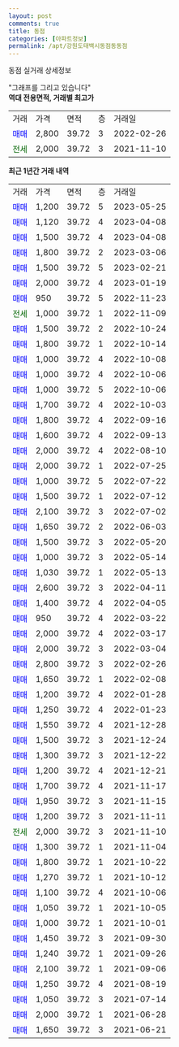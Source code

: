 ```yaml
---
layout: post
comments: true
title: 동점
categories: [아파트정보]
permalink: /apt/강원도태백시동점동동점
---
```


동점 실거래 상세정보

<script type="text/javascript">
  google.charts.load('current', {'packages':['line', 'corechart']});
  google.charts.setOnLoadCallback(drawChart);

  function drawChart() {
    var data = new google.visualization.DataTable();
    data.addColumn('date', '거래일');
    data.addColumn('number', "매매");
    data.addColumn('number', "전세");
    data.addColumn('number', "전매");

    data.addRows([[new Date(Date.parse("2023-05-25")), 1200, null, null], [new Date(Date.parse("2023-04-08")), 1120, null, null], [new Date(Date.parse("2023-04-08")), 1500, null, null], [new Date(Date.parse("2023-03-06")), 1800, null, null], [new Date(Date.parse("2023-02-21")), 1500, null, null], [new Date(Date.parse("2023-01-19")), 2000, null, null], [new Date(Date.parse("2022-11-23")), 950, null, null], [new Date(Date.parse("2022-11-09")), null, 1000, null], [new Date(Date.parse("2022-10-24")), 1500, null, null], [new Date(Date.parse("2022-10-14")), 1800, null, null], [new Date(Date.parse("2022-10-08")), 1000, null, null], [new Date(Date.parse("2022-10-06")), 1000, null, null], [new Date(Date.parse("2022-10-06")), 1000, null, null], [new Date(Date.parse("2022-10-03")), 1700, null, null], [new Date(Date.parse("2022-09-16")), 1800, null, null], [new Date(Date.parse("2022-09-13")), 1600, null, null], [new Date(Date.parse("2022-08-10")), 2000, null, null], [new Date(Date.parse("2022-07-25")), 2000, null, null], [new Date(Date.parse("2022-07-22")), 1000, null, null], [new Date(Date.parse("2022-07-12")), 1500, null, null], [new Date(Date.parse("2022-07-02")), 2100, null, null], [new Date(Date.parse("2022-06-03")), 1650, null, null], [new Date(Date.parse("2022-05-20")), 1500, null, null], [new Date(Date.parse("2022-05-14")), 1000, null, null], [new Date(Date.parse("2022-05-13")), 1030, null, null], [new Date(Date.parse("2022-04-11")), 2600, null, null], [new Date(Date.parse("2022-04-05")), 1400, null, null], [new Date(Date.parse("2022-03-22")), 950, null, null], [new Date(Date.parse("2022-03-17")), 2000, null, null], [new Date(Date.parse("2022-03-04")), 2000, null, null], [new Date(Date.parse("2022-02-26")), 2800, null, null], [new Date(Date.parse("2022-02-08")), 1650, null, null], [new Date(Date.parse("2022-01-28")), 1200, null, null], [new Date(Date.parse("2022-01-23")), 1250, null, null], [new Date(Date.parse("2021-12-28")), 1550, null, null], [new Date(Date.parse("2021-12-24")), 1500, null, null], [new Date(Date.parse("2021-12-22")), 1300, null, null], [new Date(Date.parse("2021-12-21")), 1200, null, null], [new Date(Date.parse("2021-11-17")), 1700, null, null], [new Date(Date.parse("2021-11-15")), 1950, null, null], [new Date(Date.parse("2021-11-11")), 1200, null, null], [new Date(Date.parse("2021-11-10")), null, 2000, null], [new Date(Date.parse("2021-11-04")), 1300, null, null], [new Date(Date.parse("2021-10-22")), 1800, null, null], [new Date(Date.parse("2021-10-12")), 1270, null, null], [new Date(Date.parse("2021-10-06")), 1100, null, null], [new Date(Date.parse("2021-10-05")), 1050, null, null], [new Date(Date.parse("2021-10-01")), 1000, null, null], [new Date(Date.parse("2021-09-30")), 1450, null, null], [new Date(Date.parse("2021-09-26")), 1240, null, null], [new Date(Date.parse("2021-09-06")), 2100, null, null], [new Date(Date.parse("2021-08-19")), 1250, null, null], [new Date(Date.parse("2021-07-14")), 1050, null, null], [new Date(Date.parse("2021-06-28")), 2000, null, null], [new Date(Date.parse("2021-06-21")), 1650, null, null]]);

    var options = {
      hAxis: {
        format: 'yyyy/MM/dd'
      },    
      lineWidth: 0,
      pointsVisible: true,    
      title: '최근 1년간 유형별 실거래가 분포',
      legend: { position: 'bottom' }
    };

    var formatter = new google.visualization.NumberFormat({pattern:'###,###'} );
    formatter.format(data, 1);
    formatter.format(data, 2);
    
    setTimeout(function() {
        var chart = new google.visualization.LineChart(document.getElementById('columnchart_material'));
        chart.draw(data, (options));
        document.getElementById('loading').style.display = 'none';
    }, 200);
  }
</script>


<div id="loading" style="z-index:20; display: block; margin-left: 0px">"그래프를 그리고 있습니다"</div>
<div id="columnchart_material" style="width: 95%; margin-left: 0px; display: block"></div>
<!-- contents start -->
<b>역대 전용면적, 거래별 최고가</b>
<table class="sortable">
    <tr>
      <td>거래</td>
      <td>가격</td>
      <td>면적</td>
      <td>층</td>
      <td>거래일</td>
    </tr>
        <tr>
          <td><a style="color: blue">매매</a></td>
          <td>2,800</td>
          <td>39.72</td>
          <td>3</td>
          <td>2022-02-26</td>
        </tr>        
        <tr>
              <td><a style="color: darkgreen">전세</a></td>
              <td>2,000</td>
              <td>39.72</td>
              <td>3</td>
              <td>2021-11-10</td>
            </tr>        
    
</table>

<b>최근 1년간 거래 내역</b>

<table class="sortable">
    <tr>
      <td>거래</td>
      <td>가격</td>
      <td>면적</td>
      <td>층</td>
      <td>거래일</td>
    </tr>
    <tr>
      <td><a style="color: blue">매매</a></td>
      <td>1,200</td>
      <td>39.72</td>
      <td>5</td>
      <td>2023-05-25</td>
    </tr>          <tr>
      <td><a style="color: blue">매매</a></td>
      <td>1,120</td>
      <td>39.72</td>
      <td>4</td>
      <td>2023-04-08</td>
    </tr>          <tr>
      <td><a style="color: blue">매매</a></td>
      <td>1,500</td>
      <td>39.72</td>
      <td>4</td>
      <td>2023-04-08</td>
    </tr>          <tr>
      <td><a style="color: blue">매매</a></td>
      <td>1,800</td>
      <td>39.72</td>
      <td>2</td>
      <td>2023-03-06</td>
    </tr>          <tr>
      <td><a style="color: blue">매매</a></td>
      <td>1,500</td>
      <td>39.72</td>
      <td>5</td>
      <td>2023-02-21</td>
    </tr>          <tr>
      <td><a style="color: blue">매매</a></td>
      <td>2,000</td>
      <td>39.72</td>
      <td>4</td>
      <td>2023-01-19</td>
    </tr>          <tr>
      <td><a style="color: blue">매매</a></td>
      <td>950</td>
      <td>39.72</td>
      <td>5</td>
      <td>2022-11-23</td>
    </tr>          <tr>
      <td><a style="color: darkgreen">전세</a></td>
      <td>1,000</td>
      <td>39.72</td>
      <td>1</td>
      <td>2022-11-09</td>
    </tr>          <tr>
      <td><a style="color: blue">매매</a></td>
      <td>1,500</td>
      <td>39.72</td>
      <td>2</td>
      <td>2022-10-24</td>
    </tr>          <tr>
      <td><a style="color: blue">매매</a></td>
      <td>1,800</td>
      <td>39.72</td>
      <td>1</td>
      <td>2022-10-14</td>
    </tr>          <tr>
      <td><a style="color: blue">매매</a></td>
      <td>1,000</td>
      <td>39.72</td>
      <td>4</td>
      <td>2022-10-08</td>
    </tr>          <tr>
      <td><a style="color: blue">매매</a></td>
      <td>1,000</td>
      <td>39.72</td>
      <td>4</td>
      <td>2022-10-06</td>
    </tr>          <tr>
      <td><a style="color: blue">매매</a></td>
      <td>1,000</td>
      <td>39.72</td>
      <td>5</td>
      <td>2022-10-06</td>
    </tr>          <tr>
      <td><a style="color: blue">매매</a></td>
      <td>1,700</td>
      <td>39.72</td>
      <td>4</td>
      <td>2022-10-03</td>
    </tr>          <tr>
      <td><a style="color: blue">매매</a></td>
      <td>1,800</td>
      <td>39.72</td>
      <td>4</td>
      <td>2022-09-16</td>
    </tr>          <tr>
      <td><a style="color: blue">매매</a></td>
      <td>1,600</td>
      <td>39.72</td>
      <td>4</td>
      <td>2022-09-13</td>
    </tr>          <tr>
      <td><a style="color: blue">매매</a></td>
      <td>2,000</td>
      <td>39.72</td>
      <td>4</td>
      <td>2022-08-10</td>
    </tr>          <tr>
      <td><a style="color: blue">매매</a></td>
      <td>2,000</td>
      <td>39.72</td>
      <td>1</td>
      <td>2022-07-25</td>
    </tr>          <tr>
      <td><a style="color: blue">매매</a></td>
      <td>1,000</td>
      <td>39.72</td>
      <td>5</td>
      <td>2022-07-22</td>
    </tr>          <tr>
      <td><a style="color: blue">매매</a></td>
      <td>1,500</td>
      <td>39.72</td>
      <td>1</td>
      <td>2022-07-12</td>
    </tr>          <tr>
      <td><a style="color: blue">매매</a></td>
      <td>2,100</td>
      <td>39.72</td>
      <td>3</td>
      <td>2022-07-02</td>
    </tr>          <tr>
      <td><a style="color: blue">매매</a></td>
      <td>1,650</td>
      <td>39.72</td>
      <td>2</td>
      <td>2022-06-03</td>
    </tr>          <tr>
      <td><a style="color: blue">매매</a></td>
      <td>1,500</td>
      <td>39.72</td>
      <td>3</td>
      <td>2022-05-20</td>
    </tr>          <tr>
      <td><a style="color: blue">매매</a></td>
      <td>1,000</td>
      <td>39.72</td>
      <td>3</td>
      <td>2022-05-14</td>
    </tr>          <tr>
      <td><a style="color: blue">매매</a></td>
      <td>1,030</td>
      <td>39.72</td>
      <td>1</td>
      <td>2022-05-13</td>
    </tr>          <tr>
      <td><a style="color: blue">매매</a></td>
      <td>2,600</td>
      <td>39.72</td>
      <td>3</td>
      <td>2022-04-11</td>
    </tr>          <tr>
      <td><a style="color: blue">매매</a></td>
      <td>1,400</td>
      <td>39.72</td>
      <td>4</td>
      <td>2022-04-05</td>
    </tr>          <tr>
      <td><a style="color: blue">매매</a></td>
      <td>950</td>
      <td>39.72</td>
      <td>4</td>
      <td>2022-03-22</td>
    </tr>          <tr>
      <td><a style="color: blue">매매</a></td>
      <td>2,000</td>
      <td>39.72</td>
      <td>4</td>
      <td>2022-03-17</td>
    </tr>          <tr>
      <td><a style="color: blue">매매</a></td>
      <td>2,000</td>
      <td>39.72</td>
      <td>3</td>
      <td>2022-03-04</td>
    </tr>          <tr>
      <td><a style="color: blue">매매</a></td>
      <td>2,800</td>
      <td>39.72</td>
      <td>3</td>
      <td>2022-02-26</td>
    </tr>          <tr>
      <td><a style="color: blue">매매</a></td>
      <td>1,650</td>
      <td>39.72</td>
      <td>1</td>
      <td>2022-02-08</td>
    </tr>          <tr>
      <td><a style="color: blue">매매</a></td>
      <td>1,200</td>
      <td>39.72</td>
      <td>4</td>
      <td>2022-01-28</td>
    </tr>          <tr>
      <td><a style="color: blue">매매</a></td>
      <td>1,250</td>
      <td>39.72</td>
      <td>4</td>
      <td>2022-01-23</td>
    </tr>          <tr>
      <td><a style="color: blue">매매</a></td>
      <td>1,550</td>
      <td>39.72</td>
      <td>4</td>
      <td>2021-12-28</td>
    </tr>          <tr>
      <td><a style="color: blue">매매</a></td>
      <td>1,500</td>
      <td>39.72</td>
      <td>3</td>
      <td>2021-12-24</td>
    </tr>          <tr>
      <td><a style="color: blue">매매</a></td>
      <td>1,300</td>
      <td>39.72</td>
      <td>3</td>
      <td>2021-12-22</td>
    </tr>          <tr>
      <td><a style="color: blue">매매</a></td>
      <td>1,200</td>
      <td>39.72</td>
      <td>4</td>
      <td>2021-12-21</td>
    </tr>          <tr>
      <td><a style="color: blue">매매</a></td>
      <td>1,700</td>
      <td>39.72</td>
      <td>4</td>
      <td>2021-11-17</td>
    </tr>          <tr>
      <td><a style="color: blue">매매</a></td>
      <td>1,950</td>
      <td>39.72</td>
      <td>3</td>
      <td>2021-11-15</td>
    </tr>          <tr>
      <td><a style="color: blue">매매</a></td>
      <td>1,200</td>
      <td>39.72</td>
      <td>3</td>
      <td>2021-11-11</td>
    </tr>          <tr>
      <td><a style="color: darkgreen">전세</a></td>
      <td>2,000</td>
      <td>39.72</td>
      <td>3</td>
      <td>2021-11-10</td>
    </tr>          <tr>
      <td><a style="color: blue">매매</a></td>
      <td>1,300</td>
      <td>39.72</td>
      <td>1</td>
      <td>2021-11-04</td>
    </tr>          <tr>
      <td><a style="color: blue">매매</a></td>
      <td>1,800</td>
      <td>39.72</td>
      <td>1</td>
      <td>2021-10-22</td>
    </tr>          <tr>
      <td><a style="color: blue">매매</a></td>
      <td>1,270</td>
      <td>39.72</td>
      <td>1</td>
      <td>2021-10-12</td>
    </tr>          <tr>
      <td><a style="color: blue">매매</a></td>
      <td>1,100</td>
      <td>39.72</td>
      <td>4</td>
      <td>2021-10-06</td>
    </tr>          <tr>
      <td><a style="color: blue">매매</a></td>
      <td>1,050</td>
      <td>39.72</td>
      <td>1</td>
      <td>2021-10-05</td>
    </tr>          <tr>
      <td><a style="color: blue">매매</a></td>
      <td>1,000</td>
      <td>39.72</td>
      <td>1</td>
      <td>2021-10-01</td>
    </tr>          <tr>
      <td><a style="color: blue">매매</a></td>
      <td>1,450</td>
      <td>39.72</td>
      <td>3</td>
      <td>2021-09-30</td>
    </tr>          <tr>
      <td><a style="color: blue">매매</a></td>
      <td>1,240</td>
      <td>39.72</td>
      <td>1</td>
      <td>2021-09-26</td>
    </tr>          <tr>
      <td><a style="color: blue">매매</a></td>
      <td>2,100</td>
      <td>39.72</td>
      <td>1</td>
      <td>2021-09-06</td>
    </tr>          <tr>
      <td><a style="color: blue">매매</a></td>
      <td>1,250</td>
      <td>39.72</td>
      <td>4</td>
      <td>2021-08-19</td>
    </tr>          <tr>
      <td><a style="color: blue">매매</a></td>
      <td>1,050</td>
      <td>39.72</td>
      <td>3</td>
      <td>2021-07-14</td>
    </tr>          <tr>
      <td><a style="color: blue">매매</a></td>
      <td>2,000</td>
      <td>39.72</td>
      <td>1</td>
      <td>2021-06-28</td>
    </tr>          <tr>
      <td><a style="color: blue">매매</a></td>
      <td>1,650</td>
      <td>39.72</td>
      <td>3</td>
      <td>2021-06-21</td>
    </tr>      </table>
<!-- contents end -->    


